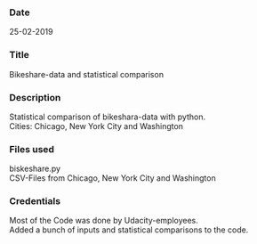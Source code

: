 ### Date
25-02-2019

### Title
Bikeshare-data and statistical comparison

### Description
Statistical comparison of bikeshara-data with python.<br/>
Cities: Chicago, New York City and Washington

### Files used
biskeshare.py<br/>
CSV-Files from Chicago, New York City and Washington

### Credentials
Most of the Code was done by Udacity-employees.<br/>
Added a bunch of inputs and statistical comparisons to the code.


